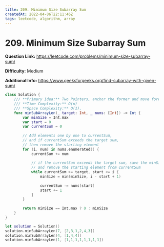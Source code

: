 ```yaml
---
title: 209. Minimum Size Subarray Sum
createdAt: 2022-04-06T22:11:46Z
tags: leetcode, algorithm, array
---
```


# 209. Minimum Size Subarray Sum

**Question Link:** https://leetcode.com/problems/minimum-size-subarray-sum/

**Difficulty:**  Medium

**Additional Info:** https://www.geeksforgeeks.org/find-subarray-with-given-sum/

```swift
class Solution {
    /// **Primary idea:** Two Pointers, anchor the former and move forward the latter one to ensure the sum of subarray just covers the target
    /// **Time Complexity:** O(n)
    /// **Space Complexity:** O(1).
    func minSubArrayLen(_ target: Int, _ nums: [Int]) -> Int {
        var minSize = Int.max
        var start = 0
        var currentSum = 0
        
        // Add elements one by one to currentSum,
        // and if currentSum exceeds the target sum,
        // then remove the starting element
        for (i, num) in nums.enumerated() {
            currentSum += num
            
            // if the currentSum exceeds the target sum, save the minSize value
            // and remove the starting element from currentSum
            while currentSum >= target, start <= i {
                minSize = min(minSize, i - start + 1)
                
                currentSum -= nums[start]
                start += 1
            }
        }
        
        return minSize == Int.max ? 0 : minSize
    }
}

let solution = Solution()
solution.minSubArrayLen(7, [2,3,1,2,4,3])
solution.minSubArrayLen(4, [1,4,4])
solution.minSubArrayLen(1, [1,1,1,1,1,1,1,1])
```